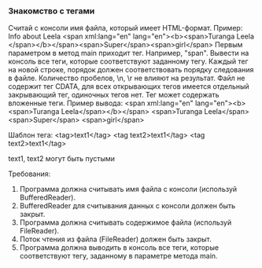
### Знакомство с тегами

Считай с консоли имя файла, который имеет HTML-формат.
Пример:
Info about Leela &lt;span xml:lang=&quot;en&quot; lang=&quot;en&quot;&gt;&lt;b&gt;&lt;span&gt;Turanga Leela
&lt;/span&gt;&lt;/b&gt;&lt;/span&gt;&lt;span&gt;Super&lt;/span&gt;&lt;span&gt;girl&lt;/span&gt;
Первым параметром в метод main приходит тег. Например, &quot;span&quot;.
Вывести на консоль все теги, которые соответствуют заданному тегу.
Каждый тег на новой строке, порядок должен соответствовать порядку следования в файле.
Количество пробелов, \n, \r не влияют на результат.
Файл не содержит тег CDATA, для всех открывающих тегов имеется отдельный закрывающий тег, одиночных тегов нет.
Тег может содержать вложенные теги.
Пример вывода:
&lt;span xml:lang=&quot;en&quot; lang=&quot;en&quot;&gt;&lt;b&gt;&lt;span&gt;Turanga Leela&lt;/span&gt;&lt;/b&gt;&lt;/span&gt;
&lt;span&gt;Turanga Leela&lt;/span&gt;
&lt;span&gt;Super&lt;/span&gt;
&lt;span&gt;girl&lt;/span&gt;

Шаблон тега:
&lt;tag&gt;text1&lt;/tag&gt;
&lt;tag text2&gt;text1&lt;/tag&gt;
&lt;tag
text2&gt;text1&lt;/tag&gt;

text1, text2 могут быть пустыми


Требования:
1.	Программа должна считывать имя файла с консоли (используй BufferedReader).
2.	BufferedReader для считывания данных с консоли должен быть закрыт.
3.	Программа должна считывать содержимое файла (используй FileReader).
4.	Поток чтения из файла (FileReader) должен быть закрыт.
5.	Программа должна выводить в консоль все теги, которые соответствуют тегу, заданному в параметре метода main.


